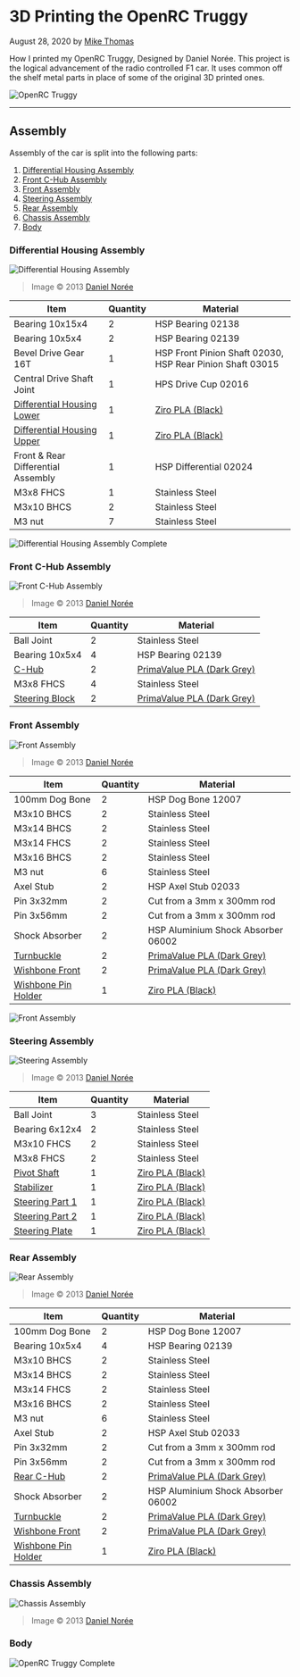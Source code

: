 # 3D Printing the OpenRC Truggy

August 28, 2020 by [Mike Thomas](https://github.com/mikepthomas)

How I printed my OpenRC Truggy, Designed by Daniel Norée.
This project is the logical advancement of the radio controlled F1 car.
It uses common off the shelf metal parts in place of some of the original 3D printed ones.

![OpenRC Truggy](https://github.com/mikepthomas/mikepthomas.github.io/raw/develop/src/img/openrc-truggy/truggy-hero.jpg)

---

## Assembly

Assembly of the car is split into the following parts:

1. [Differential Housing Assembly](#differential-housing-assembly)
2. [Front C-Hub Assembly](#front-c-hub-assembly)
3. [Front Assembly](#front-assembly)
4. [Steering Assembly](#steering-assembly)
5. [Rear Assembly](#rear-assembly)
6. [Chassis Assembly](#chassis-assembly)
7. [Body](#body)

### Differential Housing Assembly

![Differential Housing Assembly](https://github.com/mikepthomas/mikepthomas.github.io/raw/develop/src/img/openrc-truggy/differential-housing-assembly.png)

> Image &copy; 2013 [Daniel Norée](https://danielnoree.com/)

| Item                                                                          | Quantity | Material                                                  |
| ----------------------------------------------------------------------------- | -------- | --------------------------------------------------------- |
| Bearing 10x15x4                                                               | 2        | HSP Bearing 02138                                         |
| Bearing 10x5x4                                                                | 2        | HSP Bearing 02139                                         |
| Bevel Drive Gear 16T                                                          | 1        | HSP Front Pinion Shaft 02030, HSP Rear Pinion Shaft 03015 |
| Central Drive Shaft Joint                                                     | 1        | HPS Drive Cup 02016                                       |
| [Differential Housing Lower](https://www.thingiverse.com/thing:3939239/files) | 1        | [Ziro PLA (Black)](printer-filament.md#ziro-pla-black)    |
| [Differential Housing Upper](https://www.thingiverse.com/thing:3939239/files) | 1        | [Ziro PLA (Black)](printer-filament.md#ziro-pla-black)    |
| Front & Rear Differential Assembly                                            | 1        | HSP Differential 02024                                    |
| M3x8 FHCS                                                                     | 1        | Stainless Steel                                           |
| M3x10 BHCS                                                                    | 2        | Stainless Steel                                           |
| M3 nut                                                                        | 7        | Stainless Steel                                           |

![Differential Housing Assembly Complete](https://github.com/mikepthomas/mikepthomas.github.io/raw/develop/src/img/openrc-truggy/differential-housing-assembly-complete.jpg)

### Front C-Hub Assembly

![Front C-Hub Assembly](https://github.com/mikepthomas/mikepthomas.github.io/raw/develop/src/img/openrc-truggy/front-c-hub-assembly.png)

> Image &copy; 2013 [Daniel Norée](https://danielnoree.com/)

| Item                                                              | Quantity | Material                                                                   |
| ----------------------------------------------------------------- | -------- | -------------------------------------------------------------------------- |
| Ball Joint                                                        | 2        | Stainless Steel                                                            |
| Bearing 10x5x4                                                    | 4        | HSP Bearing 02139                                                          |
| [C-Hub](https://www.thingiverse.com/thing:3939239/files)          | 2        | [PrimaValue PLA (Dark Grey)](printer-filament.md#primavalue-pla-dark-grey) |
| M3x8 FHCS                                                         | 4        | Stainless Steel                                                            |
| [Steering Block](https://www.thingiverse.com/thing:3939239/files) | 2        | [PrimaValue PLA (Dark Grey)](printer-filament.md#primavalue-pla-dark-grey) |

### Front Assembly

![Front Assembly](https://github.com/mikepthomas/mikepthomas.github.io/raw/develop/src/img/openrc-truggy/front-assembly.png)

> Image &copy; 2013 [Daniel Norée](https://danielnoree.com/)

| Item                                                                   | Quantity | Material                                                                   |
| ---------------------------------------------------------------------- | -------- | -------------------------------------------------------------------------- |
| 100mm Dog Bone                                                         | 2        | HSP Dog Bone 12007                                                         |
| M3x10 BHCS                                                             | 2        | Stainless Steel                                                            |
| M3x14 BHCS                                                             | 2        | Stainless Steel                                                            |
| M3x14 FHCS                                                             | 2        | Stainless Steel                                                            |
| M3x16 BHCS                                                             | 2        | Stainless Steel                                                            |
| M3 nut                                                                 | 6        | Stainless Steel                                                            |
| Axel Stub                                                              | 2        | HSP Axel Stub 02033                                                        |
| Pin 3x32mm                                                             | 2        | Cut from a 3mm x 300mm rod                                                 |
| Pin 3x56mm                                                             | 2        | Cut from a 3mm x 300mm rod                                                 |
| Shock Absorber                                                         | 2        | HSP Aluminium Shock Absorber 06002                                         |
| [Turnbuckle](https://www.thingiverse.com/thing:3939239/files)          | 2        | [PrimaValue PLA (Dark Grey)](printer-filament.md#primavalue-pla-dark-grey) |
| [Wishbone Front](https://www.thingiverse.com/thing:3939239/files)      | 2        | [PrimaValue PLA (Dark Grey)](printer-filament.md#primavalue-pla-dark-grey) |
| [Wishbone Pin Holder](https://www.thingiverse.com/thing:3939239/files) | 1        | [Ziro PLA (Black)](printer-filament.md#ziro-pla-black)                     |

![Front Assembly](https://github.com/mikepthomas/mikepthomas.github.io/raw/develop/src/img/openrc-truggy/rear-assembly-assembled.jpg)

### Steering Assembly

![Steering Assembly](https://github.com/mikepthomas/mikepthomas.github.io/raw/develop/src/img/openrc-truggy/steering-assembly.png)

> Image &copy; 2013 [Daniel Norée](https://danielnoree.com/)

| Item                                                               | Quantity | Material                                               |
| ------------------------------------------------------------------ | -------- | ------------------------------------------------------ |
| Ball Joint                                                         | 3        | Stainless Steel                                        |
| Bearing 6x12x4                                                     | 2        | Stainless Steel                                        |
| M3x10 FHCS                                                         | 2        | Stainless Steel                                        |
| M3x8 FHCS                                                          | 2        | Stainless Steel                                        |
| [Pivot Shaft](https://www.thingiverse.com/thing:828856/files)      | 1        | [Ziro PLA (Black)](printer-filament.md#ziro-pla-black) |
| [Stabilizer](https://www.thingiverse.com/thing:828861/files)       | 1        | [Ziro PLA (Black)](printer-filament.md#ziro-pla-black) |
| [Steering Part 1](https://www.thingiverse.com/thing:3939239/files) | 1        | [Ziro PLA (Black)](printer-filament.md#ziro-pla-black) |
| [Steering Part 2](https://www.thingiverse.com/thing:3939239/files) | 1        | [Ziro PLA (Black)](printer-filament.md#ziro-pla-black) |
| [Steering Plate](https://www.thingiverse.com/thing:3939239/files)  | 1        | [Ziro PLA (Black)](printer-filament.md#ziro-pla-black) |

### Rear Assembly

![Rear Assembly](https://github.com/mikepthomas/mikepthomas.github.io/raw/develop/src/img/openrc-truggy/rear-assembly.png)

> Image &copy; 2013 [Daniel Norée](https://danielnoree.com/)

| Item                                                                   | Quantity | Material                                                                   |
| ---------------------------------------------------------------------- | -------- | -------------------------------------------------------------------------- |
| 100mm Dog Bone                                                         | 2        | HSP Dog Bone 12007                                                         |
| Bearing 10x5x4                                                         | 4        | HSP Bearing 02139                                                          |
| M3x10 BHCS                                                             | 2        | Stainless Steel                                                            |
| M3x14 BHCS                                                             | 2        | Stainless Steel                                                            |
| M3x14 FHCS                                                             | 2        | Stainless Steel                                                            |
| M3x16 BHCS                                                             | 2        | Stainless Steel                                                            |
| M3 nut                                                                 | 6        | Stainless Steel                                                            |
| Axel Stub                                                              | 2        | HSP Axel Stub 02033                                                        |
| Pin 3x32mm                                                             | 2        | Cut from a 3mm x 300mm rod                                                 |
| Pin 3x56mm                                                             | 2        | Cut from a 3mm x 300mm rod                                                 |
| [Rear C-Hub](https://www.thingiverse.com/thing:3939239/files)          | 2        | [PrimaValue PLA (Dark Grey)](printer-filament.md#primavalue-pla-dark-grey) |
| Shock Absorber                                                         | 2        | HSP Aluminium Shock Absorber 06002                                         |
| [Turnbuckle](https://www.thingiverse.com/thing:3939239/files)          | 2        | [PrimaValue PLA (Dark Grey)](printer-filament.md#primavalue-pla-dark-grey) |
| [Wishbone Front](https://www.thingiverse.com/thing:3939239/files)      | 2        | [PrimaValue PLA (Dark Grey)](printer-filament.md#primavalue-pla-dark-grey) |
| [Wishbone Pin Holder](https://www.thingiverse.com/thing:3939239/files) | 1        | [Ziro PLA (Black)](printer-filament.md#ziro-pla-black)                     |

### Chassis Assembly

![Chassis Assembly](https://github.com/mikepthomas/mikepthomas.github.io/raw/develop/src/img/openrc-truggy/chassis-assembly.png)

> Image &copy; 2013 [Daniel Norée](https://danielnoree.com/)

### Body

![OpenRC Truggy Complete](https://github.com/mikepthomas/mikepthomas.github.io/raw/develop/src/img/openrc-truggy/truggy-complete.jpg)

